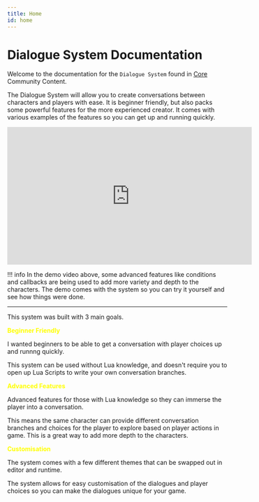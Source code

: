 ```yaml
---
title: Home
id: home
---
```


# Dialogue System Documentation

Welcome to the documentation for the `Dialogue System` found in [Core](https://coregames.com) Community Content.

The Dialogue System will allow you to create conversations between characters and players with ease.  It is beginner friendly, but also packs some powerful features for the more experienced creator.  It comes with various examples of the features so you can get up and running quickly.

<iframe width="560" height="315" src="https://www.youtube.com/embed/31H9gU-kPzY" title="YouTube video player" frameborder="0" allow="accelerometer; autoplay; clipboard-write; encrypted-media; gyroscope; picture-in-picture" allowfullscreen></iframe>

!!! info
	In the demo video above, some advanced features like conditions and callbacks are being used to add more variety and depth to the characters.  The demo comes with the system so you can try it yourself and see how things were done.

<hr>
This system was built with 3 main goals.

<span style="color: yellow">**Beginner Friendly**</span>

I wanted beginners to be able to get a conversation with player choices up and runnng quickly.
	
This system can be used without Lua knowledge, and doesn't require you to open up Lua Scripts to write your own conversation branches.


<span style="color: yellow">**Advanced Features**</span>

Advanced features for those with Lua knowledge so they can immerse the player into a conversation.

This means the same character can provide different conversation branches and choices for the player to explore based on player actions in game.  This is a great way to add more depth to the characters.


<span style="color: yellow">**Customisation**</span>

The system comes with a few different themes that can be swapped out in editor and runtime.
	
The system allows for easy customisation of the dialogues and player choices so you can make the dialogues unique for your game.
